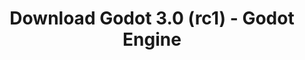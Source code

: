 ---
# Generated by /scripts/js/download_archive_generator !!! do not edit by hand !!!
title: 'Download Godot 3.0 (rc1) - Godot Engine'
type: 'download/archive'
name: '3.0'
flavor: 'rc1'
release_date: '2018-01-14T02:00:00-00:00'
release_notes: '/article/dev-snapshot-godot-3-0-rc-1/'
links:
  android.apk:
    name: 'android.apk'
    title: 'Android'
    caption: 'Universal APK (ARM64 + ARMv7 + x86_64 + x86)'
    tags:
      - 'APK download'
      - 'ARM64/v7'
      - 'x86 (64 & 32 bit)'
    hosts:
      github_builds:
        regular: 'https://github.com/godotengine/godot-builds/releases/download/3.0-rc1/Godot_v3.0-rc1_android_editor.apk'
        mono: '#'
      github:
        regular: 'https://github.com/godotengine/godot/releases/download/3.0-rc1/Godot_v3.0-rc1_android_editor.apk'
        mono: '#'
  macos.universal:
    name: 'macos.universal'
    title: 'macOS'
    caption: 'Universal (x86_64 + Apple Silicon)'
    tags:
      - 'Intel/Apple Silicon'
      - '64 bit'
    hosts:
      github_builds:
        regular: 'https://github.com/godotengine/godot-builds/releases/download/3.0-rc1/Godot_v3.0-rc1_osx.universal.zip'
        mono: 'https://github.com/godotengine/godot-builds/releases/download/3.0-rc1/Godot_v3.0-rc1_mono_osx.universal.zip'
      github:
        regular: 'https://github.com/godotengine/godot/releases/download/3.0-rc1/Godot_v3.0-rc1_osx.universal.zip'
        mono: 'https://github.com/godotengine/godot/releases/download/3.0-rc1/Godot_v3.0-rc1_mono_osx.universal.zip'
  windows.64:
    name: 'windows.64'
    title: 'Windows'
    caption: 'Standard (x86_64)'
    tags:
      - '64 bit'
    hosts:
      github_builds:
        regular: 'https://github.com/godotengine/godot-builds/releases/download/3.0-rc1/Godot_v3.0-rc1_win64.exe.zip'
        mono: 'https://github.com/godotengine/godot-builds/releases/download/3.0-rc1/Godot_v3.0-rc1_mono_win64.zip'
      github:
        regular: 'https://github.com/godotengine/godot/releases/download/3.0-rc1/Godot_v3.0-rc1_win64.exe.zip'
        mono: 'https://github.com/godotengine/godot/releases/download/3.0-rc1/Godot_v3.0-rc1_mono_win64.zip'
  linux_server.headless.64:
    name: 'linux_server.headless.64'
    title: 'Linux Server'
    caption: 'Headless (x86_64)'
    tags:
      - '64 bit'
      - 'Headless'
    hosts:
      github_builds:
        regular: 'https://github.com/godotengine/godot-builds/releases/download/3.0-rc1/Godot_v3.0-rc1_linux_headless.64.zip'
        mono: 'https://github.com/godotengine/godot-builds/releases/download/3.0-rc1/Godot_v3.0-rc1_mono_linux_headless_64.zip'
      github:
        regular: 'https://github.com/godotengine/godot/releases/download/3.0-rc1/Godot_v3.0-rc1_linux_headless.64.zip'
        mono: 'https://github.com/godotengine/godot/releases/download/3.0-rc1/Godot_v3.0-rc1_mono_linux_headless_64.zip'
  web:
    name: 'web'
    title: 'Web editor'
    caption: ''
    tags:
      - 'Self-hosted'
      - 'Cross-platform'
    hosts:
      github_builds:
        regular: 'https://github.com/godotengine/godot-builds/releases/download/3.0-rc1/Godot_v3.0-rc1_web_editor.zip'
        mono: '#'
      github:
        regular: 'https://github.com/godotengine/godot/releases/download/3.0-rc1/Godot_v3.0-rc1_web_editor.zip'
        mono: '#'
  linux.64:
    name: 'linux.64'
    title: 'Linux'
    caption: 'Standard (x86_64)'
    tags:
      - '64 bit'
    hosts:
      github_builds:
        regular: 'https://github.com/godotengine/godot-builds/releases/download/3.0-rc1/Godot_v3.0-rc1_x11.64.zip'
        mono: 'https://github.com/godotengine/godot-builds/releases/download/3.0-rc1/Godot_v3.0-rc1_mono_x11_64.zip'
      github:
        regular: 'https://github.com/godotengine/godot/releases/download/3.0-rc1/Godot_v3.0-rc1_x11.64.zip'
        mono: 'https://github.com/godotengine/godot/releases/download/3.0-rc1/Godot_v3.0-rc1_mono_x11_64.zip'
  linux.32:
    name: 'linux.32'
    title: 'Linux'
    caption: 'Standard (x86)'
    tags:
      - '32 bit'
    hosts:
      github_builds:
        regular: 'https://github.com/godotengine/godot-builds/releases/download/3.0-rc1/Godot_v3.0-rc1_x11.32.zip'
        mono: 'https://github.com/godotengine/godot-builds/releases/download/3.0-rc1/Godot_v3.0-rc1_mono_x11_32.zip'
      github:
        regular: 'https://github.com/godotengine/godot/releases/download/3.0-rc1/Godot_v3.0-rc1_x11.32.zip'
        mono: 'https://github.com/godotengine/godot/releases/download/3.0-rc1/Godot_v3.0-rc1_mono_x11_32.zip'
  windows.32:
    name: 'windows.32'
    title: 'Windows'
    caption: 'Standard (x86)'
    tags:
      - '32 bit'
    hosts:
      github_builds:
        regular: 'https://github.com/godotengine/godot-builds/releases/download/3.0-rc1/Godot_v3.0-rc1_win32.exe.zip'
        mono: 'https://github.com/godotengine/godot-builds/releases/download/3.0-rc1/Godot_v3.0-rc1_mono_win32.zip'
      github:
        regular: 'https://github.com/godotengine/godot/releases/download/3.0-rc1/Godot_v3.0-rc1_win32.exe.zip'
        mono: 'https://github.com/godotengine/godot/releases/download/3.0-rc1/Godot_v3.0-rc1_mono_win32.zip'
  linux_server.64:
    name: 'linux_server.64'
    title: 'Linux Server'
    caption: 'Standard (x86_64)'
    tags:
      - '64 bit'
    hosts:
      github_builds:
        regular: 'https://github.com/godotengine/godot-builds/releases/download/3.0-rc1/Godot_v3.0-rc1_linux_server.64.zip'
        mono: 'https://github.com/godotengine/godot-builds/releases/download/3.0-rc1/Godot_v3.0-rc1_mono_linux_server_64.zip'
      github:
        regular: 'https://github.com/godotengine/godot/releases/download/3.0-rc1/Godot_v3.0-rc1_linux_server.64.zip'
        mono: 'https://github.com/godotengine/godot/releases/download/3.0-rc1/Godot_v3.0-rc1_mono_linux_server_64.zip'
  aar_library:
    name: 'aar_library'
    title: 'AAR library'
    caption: ''
    tags:
      - 'Android plugins'
      - 'Java'
      - 'Kotlin'
    hosts:
      github_builds:
        regular: 'https://github.com/godotengine/godot-builds/releases/download/3.0-rc1/godot-lib.3.0.rc1.release.aar'
        mono: 'https://github.com/godotengine/godot-builds/releases/download/3.0-rc1/godot-lib.3.0.rc1.mono.release.aar'
      github:
        regular: 'https://github.com/godotengine/godot/releases/download/3.0-rc1/godot-lib.3.0.rc1.release.aar'
        mono: 'https://github.com/godotengine/godot/releases/download/3.0-rc1/godot-lib.3.0.rc1.mono.release.aar'
  templates:
    name: 'templates'
    title: 'Export templates'
    caption: ''
    tags:
      - 'Used to export your games to all supported platforms'
    hosts:
      github_builds:
        regular: 'https://github.com/godotengine/godot-builds/releases/download/3.0-rc1/Godot_v3.0-rc1_export_templates.tpz'
        mono: 'https://github.com/godotengine/godot-builds/releases/download/3.0-rc1/Godot_v3.0-rc1_mono_export_templates.tpz'
      github:
        regular: 'https://github.com/godotengine/godot/releases/download/3.0-rc1/Godot_v3.0-rc1_export_templates.tpz'
        mono: 'https://github.com/godotengine/godot/releases/download/3.0-rc1/Godot_v3.0-rc1_mono_export_templates.tpz'
primaryPlatforms:
  - 'android.apk'
  - 'macos.universal'
  - 'windows.64'
  - 'linux_server.headless.64'
  - 'web'
  - 'templates'
---